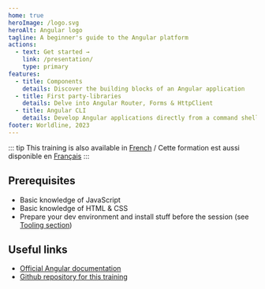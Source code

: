 ```yaml
---
home: true
heroImage: /logo.svg
heroAlt: Angular logo
tagline: A beginner's guide to the Angular platform
actions: 
  - text: Get started →
    link: /presentation/
    type: primary
features:
  - title: Components
    details: Discover the building blocks of an Angular application
  - title: First party-libraries
    details: Delve into Angular Router, Forms & HttpClient
  - title: Angular CLI
    details: Develop Angular applications directly from a command shell
footer: Worldline, 2023
---
```


::: tip
This training is also available in [French](fr/) / Cette formation est aussi disponible en [Français](fr/)
:::

## Prerequisites

- Basic knowledge of JavaScript
- Basic knowledge of HTML & CSS
- Prepare your dev environment and install stuff before the session (see [Tooling section](tooling))

## Useful links

- [Official Angular documentation](https://angular.io/docs)
- [Github repository for this training](https://github.com/worldline/angular-training)

